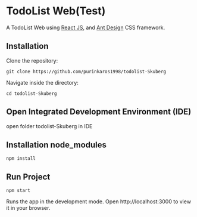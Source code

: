 # TodoList Web(Test)

A TodoList Web using [React JS](https://reactjs.org/docs/getting-started.html), and [Ant Design](https://ant.design/) CSS framework.

## Installation

Clone the repository:

```
git clone https://github.com/purinkaros1998/todolist-Skuberg
```

Navigate inside the directory:

```
cd todolist-Skuberg
```

## Open Integrated Development Environment (IDE)
open folder todolist-Skuberg in IDE

## Installation node_modules
```
npm install
```
## Run Project
```
npm start
```
Runs the app in the development mode.
Open http://localhost:3000 to view it in your browser.
